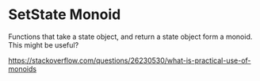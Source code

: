 # SetState Monoid
Functions that take a state object, and return a state object form a monoid. This might be useful?

https://stackoverflow.com/questions/26230530/what-is-practical-use-of-monoids
